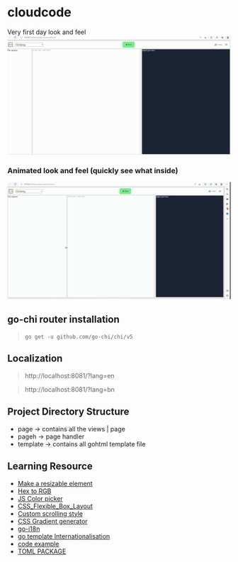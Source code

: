 # cloudcode

Very first day look and feel
![code_cloud_ui](./screens/code_cloud_screen.png)

### Animated look and feel (quickly see what inside)
![ui_animated](./screens/ui_animated.gif)


## go-chi router installation
> `go get -u github.com/go-chi/chi/v5`

## Localization
> http://localhost:8081/?lang=en

> http://localhost:8081/?lang=bn

## Project Directory Structure
* page -> contains all the views | page
* pageh -> page handler
* template -> contains all gohtml template file


## Learning Resource
* [Make a resizable element](https://htmldom.dev/make-a-resizable-element)
* [Hex to RGB](https://www.webfx.com/web-design/hex-to-rgb)
* [JS Color picker](https://jscolor.com)
* [CSS_Flexible_Box_Layout](https://developer.mozilla.org/en-US/docs/Web/CSS/CSS_Flexible_Box_Layout/Aligning_Items_in_a_Flex_Container)
* [Custom scrolling style](https://codepen.io/devstreak/pen/dMYgeO)
* [CSS Gradient generator](https://cssgradient.io)
* [go-i18n](https://lokalise.com/blog/go-internationalization-using-go-i18n)
* [go template Internationalisation](https://phrase.com/blog/posts/internationalisation-in-go-with-go-i18n)
* [code example](https://github.com/nicksnyder/go-i18n/blob/main/v2/example/main.go)
* [TOML PACKAGE](https://github.com/BurntSushi/toml)